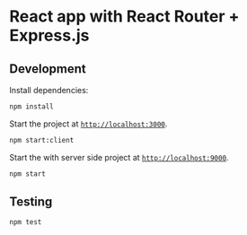 #  React app with React Router + Express.js


## Development

Install dependencies:

```sh
npm install
```

Start the project at [`http://localhost:3000`](http://localhost:3000).

```sh
npm start:client
```
Start the with server side project at [`http://localhost:9000`](http://localhost:9000).

```sh
npm start
```

## Testing

```sh
npm test
```
